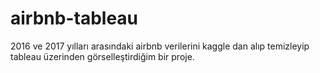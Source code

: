 # airbnb-tableau

2016   ve  2017 yılları arasındaki airbnb  verilerini kaggle dan alıp temizleyip  tableau üzerinden  görselleştirdiğim bir proje.
